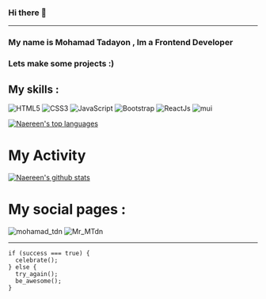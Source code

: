 ### Hi there 👋
---
### My name is Mohamad Tadayon , Im a Frontend Developer 

### Lets make some projects :)

## My skills :

![HTML5](https://img.shields.io/badge/html5-%23E34F26.svg?style=for-the-badge&logo=html5&logoColor=white) ![CSS3](https://img.shields.io/badge/css3-%231572B6.svg?style=for-the-badge&logo=css3&logoColor=white)  ![JavaScript](https://img.shields.io/badge/javascript-%23323330.svg?style=for-the-badge&logo=javascript&logoColor=%23F7DF1E) ![Bootstrap](https://img.shields.io/badge/bootstrap-%238511FA.svg?style=for-the-badge&logo=bootstrap&logoColor=white) ![ReactJs](https://img.shields.io/badge/React-20232A?style=for-the-badge&logo=react&logoColor=61DAFB) ![mui](https://img.shields.io/badge/Material%20UI-007FFF?style=for-the-badge&logo=mui&logoColor=white)

[![Naereen's top languages](https://github-readme-stats.vercel.app/api/top-langs/?username=MohamadTdn&theme=blue-green)](https://github.com/anuraghazra/github-readme-stats)

# My Activity
[![Naereen's github stats](https://github-readme-stats.vercel.app/api?username=MohamadTdn&theme=blue-green)](https://github.com/anuraghazra/github-readme-stats)

# My social pages :

![mohamad_tdn](https://img.shields.io/badge/Instagram-%23E4405F.svg?style=for-the-badge&logo=Instagram&logoColor=white)
![Mr_MTdn](https://img.shields.io/badge/Telegram-2CA5E0?style=for-the-badge&logo=telegram&logoColor=white)

---
```
if (success === true) {
  celebrate();
} else {
  try_again();
  be_awesome();
}
```
